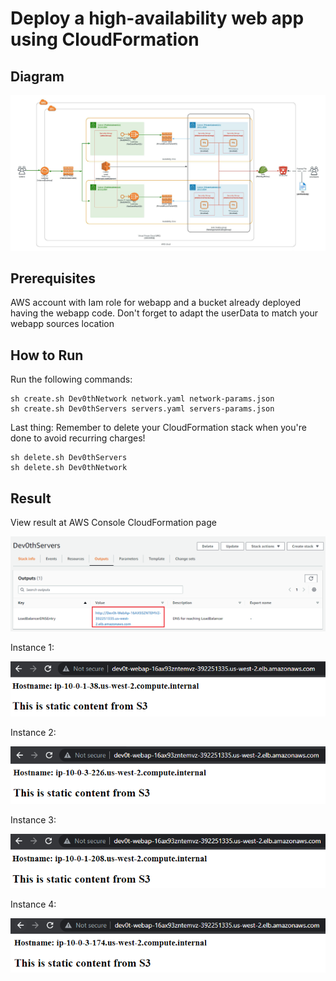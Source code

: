 # Deploy a high-availability web app using CloudFormation
## Diagram

<div align="center">
    <img src="diagram/cloud-architecture.jpeg" />
</div>

## Prerequisites
AWS account with Iam role for webapp and a bucket already deployed having the webapp code. Don't forget to adapt the userData to match your webapp sources location

## How to Run
Run the following commands:

```
sh create.sh Dev0thNetwork network.yaml network-params.json
sh create.sh Dev0thServers servers.yaml servers-params.json
```

Last thing: Remember to delete your CloudFormation stack when you're done to avoid recurring charges!

```
sh delete.sh Dev0thServers
sh delete.sh Dev0thNetwork
```

## Result
View result at AWS Console CloudFormation page

<div align="center">
    <img src="screenshots/output.png" />
</div>

Instance 1:
<div align="center">
    <img src="screenshots/web-1.PNG" />
</div>

Instance 2:
<div align="center">
    <img src="screenshots/web-2.PNG" />
</div>

Instance 3:
<div align="center">
    <img src="screenshots/web-3.PNG" />
</div>

Instance 4:
<div align="center">
    <img src="screenshots/web-4.PNG" />
</div>


